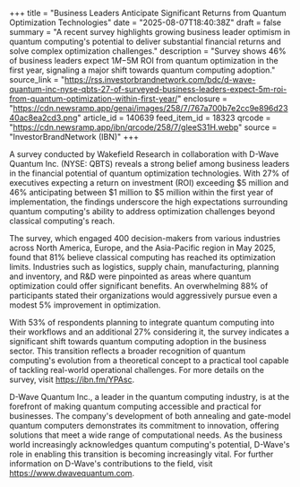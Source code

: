 +++
title = "Business Leaders Anticipate Significant Returns from Quantum Optimization Technologies"
date = "2025-08-07T18:40:38Z"
draft = false
summary = "A recent survey highlights growing business leader optimism in quantum computing's potential to deliver substantial financial returns and solve complex optimization challenges."
description = "Survey shows 46% of business leaders expect $1M-$5M ROI from quantum optimization in the first year, signaling a major shift towards quantum computing adoption."
source_link = "https://rss.investorbrandnetwork.com/bdc/d-wave-quantum-inc-nyse-qbts-27-of-surveyed-business-leaders-expect-5m-roi-from-quantum-optimization-within-first-year/"
enclosure = "https://cdn.newsramp.app/genai/images/258/7/767a700b7e2cc9e896d2340ac8ea2cd3.png"
article_id = 140639
feed_item_id = 18323
qrcode = "https://cdn.newsramp.app/ibn/qrcode/258/7/gleeS31H.webp"
source = "InvestorBrandNetwork (IBN)"
+++

<p>A survey conducted by Wakefield Research in collaboration with D-Wave Quantum Inc. (NYSE: QBTS) reveals a strong belief among business leaders in the financial potential of quantum optimization technologies. With 27% of executives expecting a return on investment (ROI) exceeding $5 million and 46% anticipating between $1 million to $5 million within the first year of implementation, the findings underscore the high expectations surrounding quantum computing's ability to address optimization challenges beyond classical computing's reach.</p><p>The survey, which engaged 400 decision-makers from various industries across North America, Europe, and the Asia-Pacific region in May 2025, found that 81% believe classical computing has reached its optimization limits. Industries such as logistics, supply chain, manufacturing, planning and inventory, and R&D were pinpointed as areas where quantum optimization could offer significant benefits. An overwhelming 88% of participants stated their organizations would aggressively pursue even a modest 5% improvement in optimization.</p><p>With 53% of respondents planning to integrate quantum computing into their workflows and an additional 27% considering it, the survey indicates a significant shift towards quantum computing adoption in the business sector. This transition reflects a broader recognition of quantum computing's evolution from a theoretical concept to a practical tool capable of tackling real-world operational challenges. For more details on the survey, visit <a href='https://ibn.fm/YPAsc' rel='nofollow' target='_blank'>https://ibn.fm/YPAsc</a>.</p><p>D-Wave Quantum Inc., a leader in the quantum computing industry, is at the forefront of making quantum computing accessible and practical for businesses. The company's development of both annealing and gate-model quantum computers demonstrates its commitment to innovation, offering solutions that meet a wide range of computational needs. As the business world increasingly acknowledges quantum computing's potential, D-Wave's role in enabling this transition is becoming increasingly vital. For further information on D-Wave's contributions to the field, visit <a href='https://www.dwavequantum.com' rel='nofollow' target='_blank'>https://www.dwavequantum.com</a>.</p>